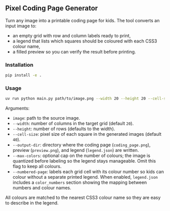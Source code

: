 ## Pixel Coding Page Generator

Turn any image into a printable coding page for kids. The tool converts an input image to:
- an empty grid with row and column labels ready to print,
- a legend that lists which squares should be coloured with each CSS3 colour name,
- a filled preview so you can verify the result before printing.

### Installation

```sh
pip install -e .
```

### Usage

```sh
uv run python main.py path/to/image.png --width 20 --height 20 --cell-size 40 --output-dir output --max-colors 16
```

Arguments:
- `image`: path to the source image.
- `--width`: number of columns in the target grid (default `20`).
- `--height`: number of rows (defaults to the width).
- `--cell-size`: pixel size of each square in the generated images (default `40`).
- `--output-dir`: directory where the coding page (`coding_page.png`), preview (`preview.png`), and legend (`legend.json`) are written.
- `--max-colors`: optional cap on the number of colours; the image is quantized before labeling so the legend stays manageable. Omit this flag to keep all colours.
- `--numbered-page`: labels each grid cell with its colour number so kids can colour without a separate printed legend. When enabled, `legend.json` includes a `color_numbers` section showing the mapping between numbers and colour names.

All colours are matched to the nearest CSS3 colour name so they are easy to describe in the legend.
